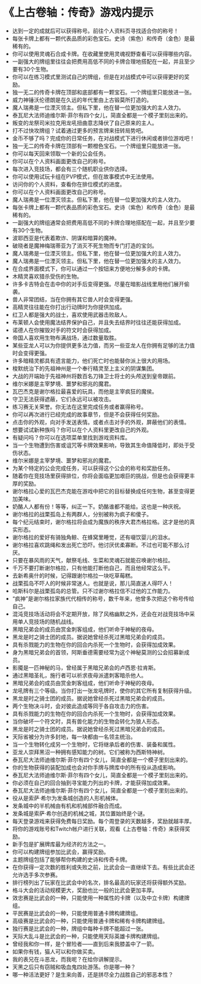# 《上古卷轴：传奇》游戏内提示

- 达到一定的成就后可以获得称号。前往个人资料页寻找适合你的称号！
- 每张卡牌上都有一颗代表品质的彩色宝石。史诗（紫色）和传奇（金色）是最稀有的。
- 你可以使用灵魂石合成卡牌。在收藏里使用灵魂视野查看可以获得哪些内容。
- 一副强大的牌组里往往会把费用高低不同的卡牌合理地搭配在一起，并且至少要有30个生物。
- 你可以在练习模式里测试自己的牌组，但是在对战模式中可以获得更好的奖励。
- 独一无二的传奇卡牌在顶部和底部都有一颗宝石。一个牌组里只能放进一张。
- 威力神锤沃伦德朗是在久远的年代里由上古锻莫所打造的。
- 魔人瑞弗是一位湮灭领主。但私下里，他在替一位更加强大的主人效力。
- 泰瓦尼大法师迪维尔斯·菲尔有四个女儿，简直全都是一个模子里刻出来的。
- 叛变的龙祭司米拉克用龙吼扭曲意志降伏了自己原来的主人。
- 打不过快攻牌组？试着通过更多的预言牌来扭转局势吧。
- 金币不够了吗？完成你的日常任务，在对战模式下进行休闲或者排位游戏吧！
- 独一无二的传奇卡牌在顶部有一颗橙色宝石。一个牌组里只能放进一张。
- 你可以每天回来领取一个新的公会任务。
- 你可以在个人资料画面更改自己的称号。
- 每次进入竞技场，都会有三个随机职业供你选择。
- 你可以使用试玩卡组在PVP模式，但在故事模式中无法使用。
- 访问你的个人资料，查看你在排位模式的进度。
- 你可以在个人资料画面更改自己的称号。
- 魔人瑞弗是一位湮灭领主。但私下里，他在替一位更加强大的主人效力。
- 每张卡牌上都有一颗代表品质的彩色宝石。史诗（紫色）和传奇（金色）是最稀有的。
- 一副强大的牌组通常会把费用高低不同的卡牌合理地搭配在一起，并且至少要有30个生物。
- 波耶西亚是代表着欺诈、阴谋和暗算的魔神。
- 破晓者是魔神梅瑞蒂亚为了消灭不死生物而专门打造的宝剑。
- 魔人瑞弗是一位湮灭领主。但私下里，他在替一位更加强大的主人效力。
- 魔人瑞弗是一位湮灭领主。但私下里，他在替一位更加强大的主人效力。
- 在合成界面模式下，你可以通过一个按钮来方便地分解多余的卡牌。
- 木精灵喜欢猎杀受伤的生物。
- 许多卡吉特会在击中你的对手后变得更强。尽量在暗影战线里用他们展开偷袭。
- 兽人非常团结，当在你拥有其它兽人时会变得更强。
- 高精灵往往能在你打出行动牌时为你提供加成。
- 红卫人都是强大的战士，喜欢使用武器击败敌人。
- 布莱顿人会使用魔法结界保护自己，并且失去结界时往往还能获得加成。
- 诺德人在你摧毁对手的符文时会获得加成。
- 帝国人喜欢用生物布满战场，通过数量取胜。
- 某些亚龙人可以为你提供更多法力值，而另一些亚龙人在你拥有足够的法力值时会变得更强。
- 许多暗精灵都具有遗言能力，他们死亡时也能替你派上很大的用场。
- 梭默统治下的先祖神州是一个奉行精灵至上主义的阴谋集团。
- 大战的开端始于先祖神州将数百名刀锋卫士将士的头颅送到皇帝跟前。
- 维尔米娜是主宰梦境、噩梦和邪兆的魔君。
- 瓦巴杰克是谢尔格拉最喜爱的玩具，而他是主宰疯狂的魔侯。
- 守卫无法获得遮蔽，它们永远可以被攻击。
- 练习赛无关荣誉。你无法在这里完成任务或者赢得称号。
- 你可以再次进行已经完成的故事章节，但是不会获得任何奖励。
- 点击你的外观，向对手发送表情。或者点击对手的外观，屏蔽他们的表情。
- 想要试试新种族吗？你可以在个人资料里更改自己的外观。
- 有疑问吗？你可以在选项菜单里找到游戏资料库。
- 当一个生物遭到伤害或诅咒等卡牌效果影响，导致其生命值降低时，即处于受伤状态。
- 维尔米娜是主宰梦境、噩梦和邪兆的魔君。
- 为某个特定的公会完成任务，可以获得这个公会的称号和奖励任务。
- 随着你在竞技场里获得排位，你将会面临更加艰巨的挑战，但是也会获得更丰厚的奖励。
- 谢尔格拉心爱的瓦巴杰克能在游戏中把它的目标替换成任何生物，甚至变得更加美味。
- 奶酪人人都有份！等等，纠正一下。奶酪谁都不能给。这也是一种庆祝。
- 谢尔格拉的战栗孤岛上有两群人，分别被称为疯子和傻子。
- 每个纪元结束时，谢尔格拉将会成为魔族的秩序大君杰格拉格。这才是他的真实形态。
- 谢尔格拉的爱好有骑独角鲸、在蜂窝里睡觉，还有啜饮婴儿的泪水。
- 谢尔格拉喜欢跳绳和发出死亡恐吓。他讨厌优柔寡断。不过也可能不那么讨厌。
- 只要在暴风雨的天气，献祭毛线、生菜和灵魂石就能召唤谢尔格拉。
- 千万不要打断谢尔格拉，只有他能打断他自己，而且他经常这么干。
- 去新希奥什的时候，记得跟谢尔格拉一块吃草莓糕。
- 战栗孤岛不吓人的时候非常迷人。也就是说，那儿简直迷人得吓人！
- 哈斯科尔是战栗孤岛的总管。只不过谢尔格拉信不过他的工作能力。
- “疯神”是谢尔格拉家族代代相传的称号，数千年来，他曾多次把这个称号传给自己。
- 混沌竞技场活动将会不定期开放，除了风格幽默之外，还会在对战竞技场中采用单人竞技场的随机战线。
- 黑暗兄弟会的成员由赏金刺客组成，他们听命于神秘的夜母。
- 黑龙是时之骑士团的成员。据说她曾经杀死过黑暗兄弟会的成员。
- 具有杀戮能力的生物在你的回合内杀死一个生物时，会获得加成效果。
- 身为黑暗兄弟会的首领，阿斯垂德需要经常为这个神秘莫测的公会招募新成员。
- 影魇是一匹神秘的马，曾经属于黑暗兄弟会的卢西恩·拉肯斯。
- 通过黑暗圣礼，施行者可以祈求夜母派遣刺客暗杀他人。
- 黑暗兄弟会的成员由赏金刺客组成，他们听命于神秘的夜母。
- 龙吼牌有三个等级。当你打出一张龙吼牌时，使你的其它所有复制获得升级。
- 黑龙是时之骑士团的成员。据说她曾经杀死过黑暗兄弟会的成员。
- 两个生物决斗时，会对彼此造成等同于各自攻击力的伤害。
- 具有杀戮能力的生物在你的回合内杀死一个生物时，会获得加成效果。
- 当你破坏一个符文时，具有兽化能力的生物会转化为狼人形态。
- 黑龙是时之骑士团的成员。据说她曾经杀死过黑暗兄弟会的成员。
- 天际省被分为许多封地，每一块都由一名领主统治。
- 当一个生物转化成另一个生物时，它将继承后者的伤害、装备和属性。
- 亚龙人崇拜黑沼一种拥有感知能力的树。它们被称为西斯特神树。
- 泰瓦尼大法师迪维尔斯·菲尔有四个女儿，简直全都是一个模子里刻出来的。
- 你的生物获得的装配加成也会对你手牌与牌库中的所有役从造成影响。
- 泰瓦尼大法师迪维尔斯·菲尔有四个女儿，简直全都是一个模子里刻出来的。
- 你必须在自己的回合抽到寻宝能力列出的卡牌，才能获得加成效果。
- 泰瓦尼大法师迪维尔斯·菲尔有四个女儿，简直全都是一个模子里刻出来的。
- 役从是索萨·希尔为发条城创造的人形机械体。
- 发条城中的半机械由有机和机械部件融合而成。
- 发条城是索萨·希尔创造的机械之城，其位置始终是个谜。
- 每天登录游戏来获得免费每日奖励。每个周登录的天数越多，奖励就越丰厚。
- 将你的游戏账号和Twitch帐户进行关联，观看《上古卷轴：传奇》来获得奖励。
- 新手包是扩展牌库最为经济的方法之一。
- 你可以构建牌组参加比武会，赢得奖励。
- 主题牌组包括了能够帮你构建的史诗和传奇卡牌。
- 在你获得一定次数的胜利或失败之前，比武会会一直继续下去。有些比武会还允许选手多次参赛。
- 排行榜列出了玩家在比武会中的名次，排名最高的玩家还将获得额外奖励。
- 格斗大会的活动规模更大，奖励也比一般的比武会更加丰厚。
- 效忠赛是比武会的一种，只能使用一种属性的卡牌（以及中立卡牌）构建牌组。
- 平民赛是比武会的一种，只能使用普通卡牌构建牌组。
- 高级赛是比武会的一种，只能使用普通卡牌和稀有卡牌构建牌组。
- 独行赛是比武会的一种，牌组中每种卡牌不能超过一张。
- 天际大乱斗是比武会的一种，只能使用天际英雄卡牌构建牌组。
- 曾经我和你一样，是个冒险者——直到后来我膝盖中了一箭。
- 如果你有钱，猫人可以和你做买卖。
- 我的表兄在斗恶龙，而我呢？在给你讲解提示。
- 天黑之后只有窃贼和吸血鬼四处游荡。你是哪一种？
- 哪一种活法更好？是生来向善，还是拼尽全力战胜自己的邪恶本性？
